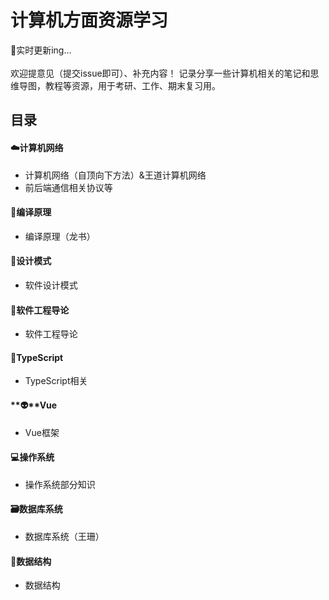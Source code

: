 # 计算机方面资源学习 
:dizzy:实时更新ing...<br><br>欢迎提意见（提交issue即可）、补充内容！
记录分享一些计算机相关的笔记和思维导图，教程等资源，用于考研、工作、期末复习用。<br>



## 目录
#### :cloud:计算机网络

* 计算机网络（自顶向下方法）&王道计算机网络
* 前后端通信相关协议等

#### :iphone:编译原理

* 编译原理（龙书）

#### :telescope:设计模式

* 软件设计模式

#### :sparkler:软件工程导论

* 软件工程导论

#### :page_facing_up:TypeScript

* TypeScript相关

#### **:alien:**Vue

* Vue框架

#### :computer:操作系统

* 操作系统部分知识

#### :card_file_box:数据库系统

* 数据库系统（王珊）

#### :seedling:数据结构

* 数据结构